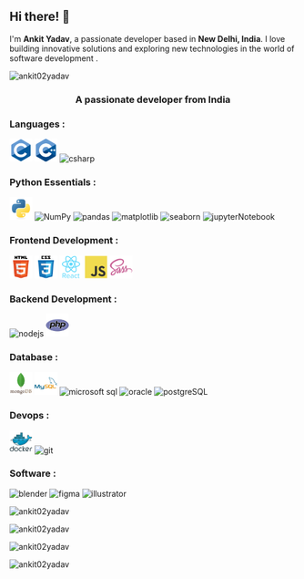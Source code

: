 ## Hi there! 👋

I'm **Ankit Yadav**, a passionate developer based in **New Delhi, India**. I love building innovative solutions and
exploring new technologies in the world of software development .

<p align="left"> 
    <img src="https://github-profile-trophy.vercel.app/?username=ankit02yadav&theme=radical" alt="ankit02yadav" />
</p>


<h3 align="center">A passionate developer from India</h3>

<h3>Languages :</h3>
<p >
    <img src="https://raw.githubusercontent.com/devicons/devicon/master/icons/c/c-original.svg" alt="c" width="40" height="40" /> 
    <img src="https://raw.githubusercontent.com/devicons/devicon/master/icons/cplusplus/cplusplus-original.svg" alt="cplusplus" width="40" height="40" />
    <img src="https://seekvectors.com/files/download/CSharp-01.png" alt="csharp" width="40" height="40" />
</p>
<h3>Python Essentials :</h3>
<p >
    <img src="https://raw.githubusercontent.com/devicons/devicon/master/icons/python/python-original.svg" alt="python" width="40" height="40" />
    <img src="https://images.icon-icons.com/2699/PNG/512/numpy_logo_icon_168071.png" alt="NumPy" width="40" height="40" />
    <img src="https://destinytoolbox.net/python/pics/pandas_logo.png" alt="pandas" width="40" height="40" />
    <img src="https://upload.wikimedia.org/wikipedia/commons/thumb/0/01/Created_with_Matplotlib-logo.svg/2048px-Created_with_Matplotlib-logo.svg.png" alt="matplotlib" width="40" height="40" />
    <img src="https://user-images.githubusercontent.com/315810/92159303-30d41100-edfb-11ea-8107-1c5352202571.png" alt="seaborn" width="40" height="40" />
    <img src="https://www.pngrepo.com/png/353949/512/jupyter.png" alt="jupyterNotebook" width="40" height="40" >
</p>
<h3>Frontend Development :</h3>
<p >
    <img src="https://raw.githubusercontent.com/devicons/devicon/master/icons/html5/html5-original-wordmark.svg" alt="html5" width="40" height="40" />
    <img src="https://raw.githubusercontent.com/devicons/devicon/master/icons/css3/css3-original-wordmark.svg" alt="css3" width="40" height="40" />
    <img src="https://raw.githubusercontent.com/devicons/devicon/master/icons/react/react-original-wordmark.svg" alt="react" width="40" height="40" />
    <img src="https://raw.githubusercontent.com/devicons/devicon/master/icons/javascript/javascript-original.svg" alt="javascript" width="40" height="40" />
    <img src="https://raw.githubusercontent.com/devicons/devicon/master/icons/sass/sass-original.svg" alt="sass" width="40" height="40" />
</p>
<h3>Backend Development :</h3>
<p >
    <img src="https://th.bing.com/th/id/OIP.qmiB0BOuhQOAtDcEW3wDsQHaHa?rs=1&pid=ImgDetMain" alt="nodejs" width="40" height="40"  >
    <img src="https://raw.githubusercontent.com/devicons/devicon/master/icons/php/php-original.svg" alt="php" width="40" height="40" />
</p>
<!-- This is a comment in the README file 
<h3>App Development </h3>
<P>
    <img src="https://www.vectorlogo.zone/logos/flutterio/flutterio-icon.svg" alt="flutter" width="40" height="40" />
    <img src="https://www.vectorlogo.zone/logos/kotlinlang/kotlinlang-icon.svg" alt="kotlin" width="40" height="40" />
</P>
-->
<h3>Database :</h3>
<p>
    <img src="https://raw.githubusercontent.com/devicons/devicon/master/icons/mongodb/mongodb-original-wordmark.svg"
 alt="mongodb" width="40" height="40" />
    <img src="https://raw.githubusercontent.com/devicons/devicon/master/icons/mysql/mysql-original-wordmark.svg" alt
="mysql" width="40" height="40" />
    <img src="https://th.bing.com/th/id/R.b25bae44ff516c7dcc3eacdb14d2c499?rik=5rI66KCDGmJOgQ&riu=http%3a%2f%2fclipart.info%2fimages%2fccovers%2f1499955337microsoft-sql-server-logo-png.png&ehk=cFGE%2f%2fesEwqoP90RGgL2BquXFkUt7z4aF%2bLwj4hQ6GA%3d&risl=&pid=ImgRaw&r=0" alt="microsoft sql" width="40" height="40" />
    <img src="https://www.pngmart.com/files/23/Oracle-Logo-PNG-Image.png" alt="oracle" width="40" height="40" >
    <img src="https://w7.pngwing.com/pngs/441/460/png-transparent-postgresql-plain-wordmark-logo-icon.png" alt="postgreSQL" width="40" height="40" >
</p>
<h3>Devops :</h3>
<p>
    <img src="https://raw.githubusercontent.com/devicons/devicon/master/icons/docker/docker-original-wordmark.svg" alt="docker" width="40" height="40" />
    <img src="https://www.vectorlogo.zone/logos/git-scm/git-scm-icon.svg" alt="git" width="40" height="40" />
</p>
<h3>Software :</h3>
<p>
    <img src="https://download.blender.org/branding/community/blender_community_badge_white.svg" alt="blender" width="40" height="40" />
    <img src="https://www.vectorlogo.zone/logos/figma/figma-icon.svg" alt="figma" width="40" height="40" />
    <img src="https://www.vectorlogo.zone/logos/adobe_illustrator/adobe_illustrator-icon.svg" alt="illustrator" width="40" height="40" />
</p>
<p align="left">
    <img src="https://github-readme-stats.vercel.app/api?username=ankit02yadav&show_icons=true&locale=en&theme=radical" alt="ankit02yadav" />
</p>
<p align="left" >
    <img src="https://github-readme-streak-stats.herokuapp.com/?user=ankit02yadav&theme=radical" alt="ankit02yadav" />
</p>
<p align="left" >
    <img  src="https://github-readme-stats.vercel.app/api/top-langs?username=ankit02yadav&show_icons=true&locale=en&layout=compact&theme=radical&langs_count=10" alt="ankit02yadav" /></p> 
<img align="left" src="https://github-contributor-stats.vercel.app/api?username=ankit02yadav&limit=5&theme=radical&combine_all_yearly_contributions=true" alt="ankit02yadav">
